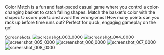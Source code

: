 Color Match is a fun and fast-paced casual game where you control a color-changing basket to catch falling shapes. Match the basket's color with the shapes to score points and avoid the wrong ones! How many points can you rack up before time runs out? Perfect for quick, engaging gameplay on the go!

Screenshots:
![screenshot_003_0000](https://github.com/user-attachments/assets/b703c508-5fdd-4474-8ab5-49f1012a5001)   ![screenshot_004_0000](https://github.com/user-attachments/assets/66c6d14a-7ddb-4d3a-bdbd-cf68f34f6907)   ![screenshot_005_0000](https://github.com/user-attachments/assets/025f555c-44c6-4e03-845c-ff3ea9eb30d0)   ![screenshot_006_0000](https://github.com/user-attachments/assets/f76a301a-e217-4bd9-8bd5-41cd30a2fd87)   ![screenshot_007_0000](https://github.com/user-attachments/assets/46e6b3fb-b810-4c37-a153-f36b44233dca)   ![screenshot_008_0000](https://github.com/user-attachments/assets/46ba8861-cb2d-4ed3-a98a-7c60fb5d565e)







